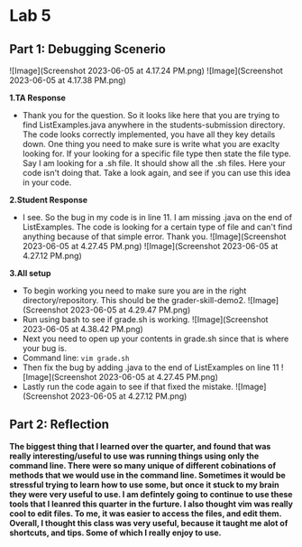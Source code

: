 # Lab 5
## Part 1: Debugging Scenerio

![Image](Screenshot 2023-06-05 at 4.17.24 PM.png)
![Image](Screenshot 2023-06-05 at 4.17.38 PM.png)

**1.TA Response**
- Thank you for the question. So it looks like here that you are trying to find ListExamples.java anywhere in the students-submission directory. The code looks correctly implemented, you have all they key details down. One thing you need to make sure is write what you are exaclty looking for. If your looking for a specific file type then state the file type. Say I am looking for a .sh file. It should show all the .sh files. Here your code isn't doing that. Take a look again, and see if you can use this idea in your code. 


**2.Student Response**
- I see. So the bug in my code is in line 11. I am missing .java on the end of ListExamples. The code is looking for a certain type of file and can't find anything because of that simple error. Thank you. 
![Image](Screenshot 2023-06-05 at 4.27.45 PM.png)
![Image](Screenshot 2023-06-05 at 4.27.12 PM.png)

**3.All setup**

- To begin working you need to make sure you are in the right directory/repository. This should be the grader-skill-demo2.
![Image](Screenshot 2023-06-05 at 4.29.47 PM.png)
- Run using bash to see if grade.sh is working.
![Image](Screenshot 2023-06-05 at 4.38.42 PM.png)
- Next you need to open up your contents in grade.sh since that is where your bug is.
- Command line: `vim grade.sh`
- Then fix the bug by adding .java to the end of ListExamples on line 11
![Image](Screenshot 2023-06-05 at 4.27.45 PM.png)
- Lastly run the code again to see if that fixed the mistake. 
![Image](Screenshot 2023-06-05 at 4.27.12 PM.png)


## Part 2: Reflection

**The biggest thing that I learned over the quarter, and found that was really interesting/useful to use was running things using only the command line. There were so many unique of different cobinations of methods that we would use in the command line. Sometimes it would be stressful trying to learn how to use some, but once it stuck to my brain they were very useful to use. I am defintely going to continue to use these tools that I leanred this quarter in the furture. I also thought vim was really cool to edit files. To me, it was easier to access the files, and edit them. Overall, I thought this class was very useful, because it taught me alot of shortcuts, and tips. Some of which I really enjoy to use.**
